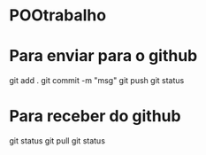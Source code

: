 # POOtrabalho

# Para enviar para o github
git add .
git commit -m "msg"
git push
git status

# Para receber do github
git status
git pull
git status


